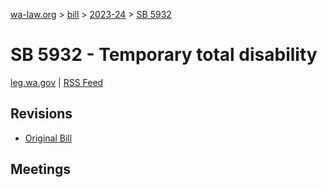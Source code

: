 [wa-law.org](/) > [bill](/bill/) > [2023-24](/bill/2023-24/) > [SB 5932](/bill/2023-24/sb/5932/)

# SB 5932 - Temporary total disability
[leg.wa.gov](https://app.leg.wa.gov/billsummary?BillNumber=5932&Year=2023&Initiative=false) | [RSS Feed](./rss.xml)

## Revisions
* [Original Bill](1/)

## Meetings